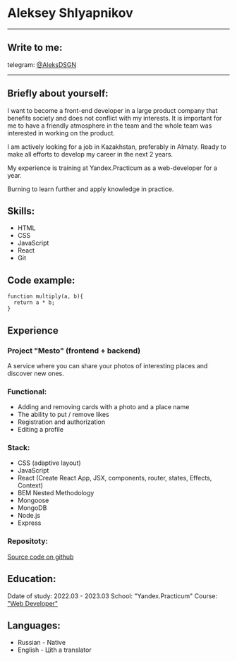 # Aleksey Shlyapnikov

---

## Write to me:
telegram: [@AleksDSGN](https://t.me/AleksDSGN)

---

## Briefly about yourself:
I want to become a front-end developer in a large product company that benefits society and does not conflict with my interests.
It is important for me to have a friendly atmosphere in the team and the whole team was interested in working on the product.

I am actively looking for a job in Kazakhstan, preferably in Almaty. Ready to make all efforts to develop my career in the next 2 years. 

My experience is training at Yandex.Practicum as a web-developer for a year.

Burning to learn further and apply knowledge in practice.

## Skills:
* HTML
* CSS
* JavaScript
* React
* Git

## Code example:
```
function multiply(a, b){
  return a * b;
}
```

## Experience
### Project "Mesto" (frontend + backend)
A service where you can share your photos of interesting places and discover new ones.
### Functional:
* Adding and removing cards with a photo and a place name
* The ability to put / remove likes
* Registration and authorization
* Editing a profile
### Stack:
* CSS (adaptive layout)
* JavaScript
* React (Create React App, JSX, components, router, states, Effects, Context)
* BEM Nested Methodology
* Mongoose
* MongoDB
* Node.js
* Express
### Repositoty:
[Source code on github](https://github.com/aleksdsgn/react-mesto-api-full)

## Education:
Ddate of study: 2022.03 - 2023.03
School: "Yandex.Practicum"
Course: ["Web Developer"](https://practicum.yandex.ru/web/)

## Languages:
* Russian - Native
* English - Цith a translator